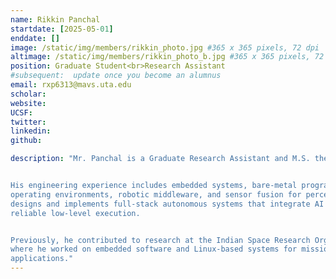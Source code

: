 ```yaml
---
name: Rikkin Panchal
startdate: [2025-05-01]
enddate: []
image: /static/img/members/rikkin_photo.jpg #365 x 365 pixels, 72 dpi
altimage: /static/img/members/rikkin_photo_b.jpg #365 x 365 pixels, 72 dpi
position: Graduate Student<br>Research Assistant
#subsequent:  update once you become an alumnus
email: rxp6313@mavs.uta.edu
scholar:
website:
UCSF:
twitter:
linkedin:
github:

description: "Mr. Panchal is a Graduate Research Assistant and M.S. thesis student in Electrical Engineering, specializing in autonomous vehicle research. His work focuses on artificial intelligence, machine learning, deep learning, reinforcement learning, computer vision, object detection, lane detection, semantic segmentation, SLAM, and real-time perception for self-driving systems. He develops intelligent navigation and control frameworks that combine data-driven learning with robust system behaviour. 


His engineering experience includes embedded systems, bare-metal programming, real-time 
operating environments, robotic middleware, and sensor fusion for perception and control. He 
designs and implements full-stack autonomous systems that integrate AI algorithms with 
reliable low-level execution. 


Previously, he contributed to research at the Indian Space Research Organisation (ISRO), 
where he worked on embedded software and Linux-based systems for mission-critical 
applications."
---
```

